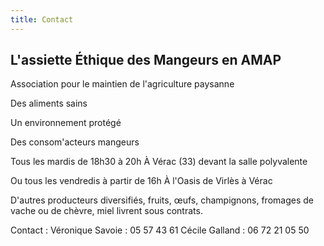 ```yaml
---
title: Contact
---
```

## L'assiette Éthique des Mangeurs en AMAP

Association pour le maintien de l'agriculture paysanne

Des aliments sains

Un environnement protégé

Des consom'acteurs mangeurs

Tous les mardis de 18h30 à 20h
À Vérac (33) devant la salle polyvalente

Ou tous les vendredis à partir de 16h
À l'Oasis de Virlès à Vérac

D'autres producteurs diversifiés, fruits, œufs, champignons, fromages de vache ou de chèvre, miel livrent sous contrats.

Contact :
Véronique Savoie : 05 57 43 61
Cécile Galland : 06 72 21 05 50